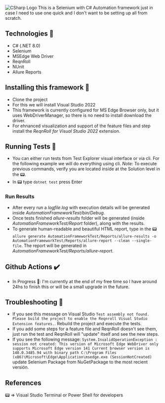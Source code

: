 ![CSharp Logo](https://github.com/user-attachments/assets/cbc71c34-30a5-41c3-8ae3-8f01d378a8f8)
This is a Selenium with C# Automation framework just in case I need to use one quick and I don't want to be setting up all from scratch.

## Technologies 👾
- C# (.NET 8.0)
- Selenium
- MSEdge Web Driver
- ReqnRoll
- NUnit
- Allure Reports

## Installing this framework 💾
- Clone the project
- For this we will install Visual Studio 2022
- This framework is currently configured for MS Edge Browser only, but it uses WebDriverManager, so there  is no need to install download the driver.
- For ehnanced visualization and support of the feature files and step install the  _ReqnRoll for Visual Studio 2022_ extension.

## Running Tests 🏃
- You can either run tests from Test Explorer visual interface or via cli. For the following example we will do everything using cli. _Note:_ To execute previous commands, verify you are located inside at the Solution level in the 📟.
- In 📟 type `dotnet test` press Enter
### Run Results
- After every run a _logfile.log_ with execution details will be generated inside _AutomationFrameworkTest/bin/Debug_.
- Once tests finished _allure-results_ folder will be generated (inside _AutomationFrameworkTest/Report_ folder), along with the results.
- To generate human-readable and beautiful HTML report, type in the 📟 `allure generate AutomationFrameworkTest/Reports/allure-results -o AutomationFrameworkTest/Reports/allure-report --clean --single-file`. The report will be generated in _AutomationFrameworkTest/Reports/allure-report_.

## Github Actions ✔️
- In Progress 🚧: I'm currently at the end of my free time so I have around 24hs to finish this or will be a small upgrade in the future.

## Troubleshooting 🔧
- If you see this message on Visual Studio `Test assembly not found. Please build the project to enable the Reqnroll Visual Studio Extension features.`. Rebuild the project and execute the tests. 
- If you add some steps for a feature file and ReqnRoll doesn't see them, just run the test and ReqnRoll will "update" itself and see the new steps.
- If you see the following message: `System.InvalidOperationException : session not created: This version of Microsoft Edge WebDriver only supports Microsoft Edge version 141 Current browser version is 140.0.3485.94 with binary path C:\Program Files (x86)\Microsoft\Edge\Application\msedge.exe (SessionNotCreated)` update Selenium Package from NuGetPackage to the most recient versión.

## References
  📟 => Visual Studio Terminal or Power Shell for developers
